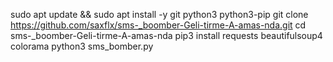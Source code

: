 sudo apt update && sudo apt install -y git python3 python3-pip
git clone https://github.com/saxflx/sms-_boomber-Geli-tirme-A-amas-nda.git
cd sms-_boomber-Geli-tirme-A-amas-nda
pip3 install requests beautifulsoup4 colorama
python3 sms_bomber.py
